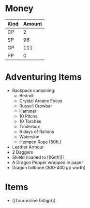 
# Money

| Kind | Amount |
| ---- | ------ |
| CP   | 2      |
| SP   | 96     |
| GP   | 111    |
| PP   | 0      |

# Adventuring Items
- Backpack containing:
	- Bedroll
	- Crystal Arcane Focus
	- Russell Crowbar
	- Hammer
	- 10 Pitons
	- 10 Torches
	- Tinderbox
	- 6 days of Rations
	- Waterskin
	- Hempen Rope (50ft.)
- Leather Armour
- 2 Daggers
- Shield (loaned to [[Keth]])
- A Dragon Pepper wrapped in paper
- Dragon tailbone (300-400 gp worth)

# Items
- [[Tourmaline (50gp)]]
